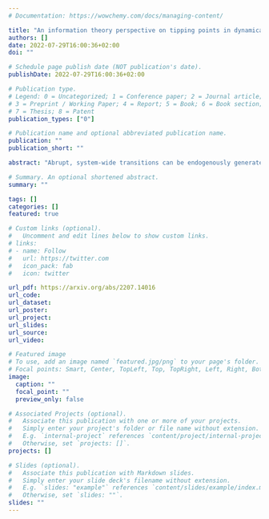 ```yaml
---
# Documentation: https://wowchemy.com/docs/managing-content/

title: "An information theory perspective on tipping points in dynamical networks"
authors: []
date: 2022-07-29T16:00:36+02:00
doi: ""

# Schedule page publish date (NOT publication's date).
publishDate: 2022-07-29T16:00:36+02:00

# Publication type.
# Legend: 0 = Uncategorized; 1 = Conference paper; 2 = Journal article;
# 3 = Preprint / Working Paper; 4 = Report; 5 = Book; 6 = Book section;
# 7 = Thesis; 8 = Patent
publication_types: ["0"]

# Publication name and optional abbreviated publication name.
publication: ""
publication_short: ""

abstract: "Abrupt, system-wide transitions can be endogenously generated by seemingly stable networks of interacting dynamical units, such as mode switching in neuronal networks or public opinion changes in social systems. However, it remains poorly understood how such `noise-induced transitions' are generated by the interplay of network structure and dynamics on the network. We identify two key roles for nodes on how tipping points can emerge in dynamical networks governed by the Boltzmann-Gibbs distribution. In the initial phase, initiator nodes absorb and transmit short-lived fluctuations to neighboring nodes, causing a domino-effect making neighboring nodes more dynamic. Conversely, towards the tipping point we identify stabilizer nodes whose state information becomes part of the long-term memory of the system. We validate these roles by targeted interventions that make tipping points more (less) likely to begin or lead to systemic change. This opens up possibilities for understanding and controlling endogenously generated metastable behavior."

# Summary. An optional shortened abstract.
summary: ""

tags: []
categories: []
featured: true

# Custom links (optional).
#   Uncomment and edit lines below to show custom links.
# links:
# - name: Follow
#   url: https://twitter.com
#   icon_pack: fab
#   icon: twitter

url_pdf: https://arxiv.org/abs/2207.14016
url_code:
url_dataset:
url_poster:
url_project:
url_slides:
url_source:
url_video:

# Featured image
# To use, add an image named `featured.jpg/png` to your page's folder. 
# Focal points: Smart, Center, TopLeft, Top, TopRight, Left, Right, BottomLeft, Bottom, BottomRight.
image:
  caption: ""
  focal_point: ""
  preview_only: false

# Associated Projects (optional).
#   Associate this publication with one or more of your projects.
#   Simply enter your project's folder or file name without extension.
#   E.g. `internal-project` references `content/project/internal-project/index.md`.
#   Otherwise, set `projects: []`.
projects: []

# Slides (optional).
#   Associate this publication with Markdown slides.
#   Simply enter your slide deck's filename without extension.
#   E.g. `slides: "example"` references `content/slides/example/index.md`.
#   Otherwise, set `slides: ""`.
slides: ""
---
```

